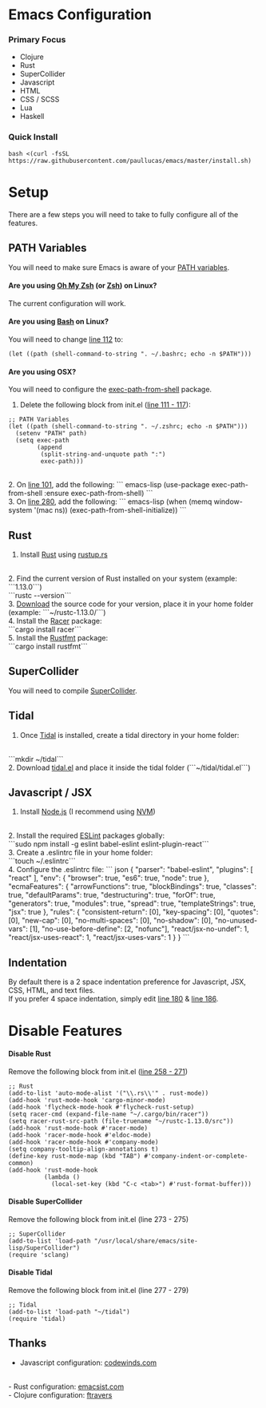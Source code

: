# Emacs Configuration
### Primary Focus
- Clojure
- Rust
- SuperCollider
- Javascript
- HTML
- CSS / SCSS
- Lua
- Haskell

### Quick Install
```bash <(curl -fsSL https://raw.githubusercontent.com/paullucas/emacs/master/install.sh)```

# Setup
There are a few steps you will need to take to fully configure all of the features.

## PATH Variables
You will need to make sure Emacs is aware of your <a href="https://en.wikipedia.org/wiki/PATH_(variable)">PATH variables</a>. 
#### Are you using <a href="http://ohmyz.sh/">Oh My Zsh</a> (or <a href="http://www.zsh.org/">Zsh</a>) on Linux?
The current configuration will work. 
#### Are you using <a href="https://www.gnu.org/software/bash/">Bash</a> on Linux? 
You will need to change <a href="https://github.com/paullucas/emacs/blob/master/init.el#L112">line 112</a> to:
``` emacs-lisp
(let ((path (shell-command-to-string ". ~/.bashrc; echo -n $PATH")))
```
#### Are you using OSX?
You will need to configure the <a href="https://github.com/purcell/exec-path-from-shell">exec-path-from-shell</a> package.
<br>
1. Delete the following block from init.el (<a href="https://github.com/paullucas/emacs/blob/master/init.el#L111#L117">line 111 - 117</a>):
``` emacs-lisp
;; PATH Variables
(let ((path (shell-command-to-string ". ~/.zshrc; echo -n $PATH")))
  (setenv "PATH" path)
  (setq exec-path 
        (append
         (split-string-and-unquote path ":")
         exec-path)))
```
<br>
2. On <a href="https://github.com/paullucas/emacs/blob/master/init.el#L101">line 101</a>, add the following:
``` emacs-lisp
(use-package exec-path-from-shell :ensure exec-path-from-shell)
```
<br>
3. On <a href="https://github.com/paullucas/emacs/blob/master/init.el#L280">line 280</a>, add the following:
``` emacs-lisp
(when (memq window-system '(mac ns))
  (exec-path-from-shell-initialize))
```

## Rust
1. Install <a href="https://www.rust-lang.org/">Rust</a> using <a href="https://www.rustup.rs/">rustup.rs</a>
<br>
2. Find the current version of Rust installed on your system (example: ```1.13.0```)
<br>
```rustc --version```
<br>
3. <a href="https://www.rust-lang.org/downloads.html">Download</a> the source code for your version, place it in your home folder (example: ```~/rustc-1.13.0/```)
<br>
4. Install the <a href="https://crates.io/crates/racer">Racer</a> package:
<br>
```cargo install racer```
<br>
5. Install the <a href="https://crates.io/crates/rustfmt">Rustfmt</a> package:
<br>
```cargo install rustfmt```

## SuperCollider
You will need to compile <a href="https://github.com/supercollider/supercollider">SuperCollider</a>.

## Tidal
1. Once <a href="http://tidalcycles.org/">Tidal</a> is installed, create a tidal directory in your home folder:
<br>
```mkdir ~/tidal```
<br>
2. Download <a href="https://github.com/tidalcycles/Tidal/blob/master/tidal.el">tidal.el</a> and place it inside the tidal folder (```~/tidal/tidal.el```)

## Javascript / JSX
1. Install <a href="https://nodejs.org/">Node.js</a> (I recommend using <a href="https://github.com/creationix/nvm">NVM</a>)
<br>
2. Install the required <a href="http://eslint.org/">ESLint</a> packages globally:
<br>
```sudo npm install -g eslint babel-eslint eslint-plugin-react```
<br>
3. Create a .eslintrc file in your home folder:
<br>
```touch ~/.eslintrc```
<br>
4. Configure the .eslintrc file:
``` json
{
  "parser": "babel-eslint",
  "plugins": [ "react" ],
  "env": {
    "browser": true,
    "es6": true,
    "node": true
  },
  "ecmaFeatures": {
    "arrowFunctions": true,
    "blockBindings": true,
    "classes": true,
    "defaultParams": true,
    "destructuring": true,
    "forOf": true,
    "generators": true,
    "modules": true,
    "spread": true,
    "templateStrings": true,
    "jsx": true
  },
  "rules": {
    "consistent-return": [0],
    "key-spacing": [0],
    "quotes": [0],
    "new-cap": [0],
    "no-multi-spaces": [0],
    "no-shadow": [0],
    "no-unused-vars": [1],
    "no-use-before-define": [2, "nofunc"],
    "react/jsx-no-undef": 1,
    "react/jsx-uses-react": 1,
    "react/jsx-uses-vars": 1
  }
}
```

## Indentation
By default there is a 2 space indentation preference for Javascript, JSX, CSS, HTML, and text files.
<br>
If you prefer 4 space indentation, simply edit <a href="https://github.com/paullucas/emacs/blob/master/init.el#L180">line 180</a> & <a href="https://github.com/paullucas/emacs/blob/master/init.el#L186">line 186</a>.

# Disable Features
#### Disable Rust
Remove the following block from init.el (<a href="https://github.com/paullucas/emacs/blob/master/init.el#L258#L171">line 258 - 271</a>)
``` emacs-lisp
;; Rust
(add-to-list 'auto-mode-alist '("\\.rs\\'" . rust-mode))
(add-hook 'rust-mode-hook 'cargo-minor-mode)
(add-hook 'flycheck-mode-hook #'flycheck-rust-setup)
(setq racer-cmd (expand-file-name "~/.cargo/bin/racer"))
(setq racer-rust-src-path (file-truename "~/rustc-1.13.0/src"))
(add-hook 'rust-mode-hook #'racer-mode)
(add-hook 'racer-mode-hook #'eldoc-mode)
(add-hook 'racer-mode-hook #'company-mode)
(setq company-tooltip-align-annotations t)
(define-key rust-mode-map (kbd "TAB") #'company-indent-or-complete-common)
(add-hook 'rust-mode-hook
          (lambda ()
            (local-set-key (kbd "C-c <tab>") #'rust-format-buffer)))
```

#### Disable SuperCollider
Remove the following block from init.el (line 273 - 275)
``` emacs-lisp
;; SuperCollider
(add-to-list 'load-path "/usr/local/share/emacs/site-lisp/SuperCollider")
(require 'sclang)
```

#### Disable Tidal
Remove the following block from init.el (line 277 - 279)
``` emacs-lisp
;; Tidal
(add-to-list 'load-path "~/tidal")
(require 'tidal)
```

## Thanks
- Javascript configuration: <a href="http://codewinds.com/blog/2015-04-02-emacs-flycheck-eslint-jsx.html">codewinds.com</a>
<br>
- Rust configuration: <a href="http://emacsist.com/10425">emacsist.com</a>
<br>
- Clojure configuration: <a href="https://github.com/ftravers">ftravers</a>
